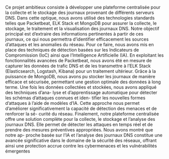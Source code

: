 Ce projet ambitieux consiste à développer une plateforme centralisée pour la collecte et
le stockage des journaux provenant de différents serveurs DNS. Dans cette optique, nous
avons utilisé des technologies standards telles que Packetbeat, ELK Stack et MongoDB
pour assurer la collecte, le stockage, le traitement et la visualisation des journaux DNS.
Notre objectif principal est d’extraire des informations pertinentes à partir de ces
journaux, ce qui nous permettra d’identifier efficacement les sources d’attaques et les
anomalies du réseau. Pour ce faire, nous avons mis en place des techniques de détection
basées sur les Indicateurs de Compromission (IoC) ainsi que l’Intelligence Artificielle (IA).
En exploitant les fonctionnalités avancées de Packetbeat, nous avons été en mesure de
capturer les données de trafic DNS et de les transmettre à l’ELK Stack (Elasticsearch,
Logstash, Kibana) pour un traitement ultérieur. Grâce à la puissance de MongoDB, nous
avons pu stocker les journaux de manière efficace et sécurisée, permettant une gestion
optimale des données à long terme.
Une fois les données collectées et stockées, nous avons appliqué des techniques d’ana-
lyse et d’apprentissage automatique pour détecter les schémas d’attaques connues et iden-
tifier les nouvelles formes d’attaques à l’aide de modèles d’IA. Cette approche nous permet
d’améliorer significativement la capacité de détection des menaces et de renforcer la sé-
curité du réseau.
Finalement, notre plateforme centralisée offre une solution complète pour la collecte,
le stockage et l’analyse des journaux DNS. Elle permet de détecter les attaques en temps
réel et de prendre des mesures préventives appropriées. Nous avons montré que notre ap-
proche basée sur l’IA et l’analyse des journaux DNS constitue une avancée significative
dans le domaine de la sécurité des réseaux, offrant ainsi une protection accrue contre les
cybermenaces et les vulnérabilités émergentes
